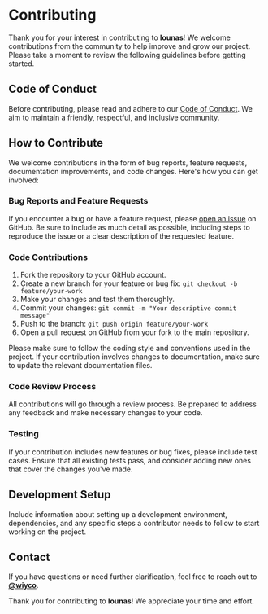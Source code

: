 # Contributing

Thank you for your interest in contributing to **lounas**! We welcome contributions from the community to help improve and grow our project. Please take a moment to review the following guidelines before getting started.

## Code of Conduct

Before contributing, please read and adhere to our [Code of Conduct](CODE_OF_CONDUCT.md). We aim to maintain a friendly, respectful, and inclusive community.

## How to Contribute

We welcome contributions in the form of bug reports, feature requests, documentation improvements, and code changes. Here's how you can get involved:

### Bug Reports and Feature Requests

If you encounter a bug or have a feature request, please [open an issue](https://github.com/PROJECT-PIPLUP/lounas-hub/issues) on GitHub. Be sure to include as much detail as possible, including steps to reproduce the issue or a clear description of the requested feature.

### Code Contributions

1. Fork the repository to your GitHub account.
2. Create a new branch for your feature or bug fix: `git checkout -b feature/your-work`
3. Make your changes and test them thoroughly.
4. Commit your changes: `git commit -m "Your descriptive commit message"`
5. Push to the branch: `git push origin feature/your-work`
6. Open a pull request on GitHub from your fork to the main repository.

Please make sure to follow the coding style and conventions used in the project. If your contribution involves changes to documentation, make sure to update the relevant documentation files.

### Code Review Process

All contributions will go through a review process. Be prepared to address any feedback and make necessary changes to your code.

### Testing

If your contribution includes new features or bug fixes, please include test cases. Ensure that all existing tests pass, and consider adding new ones that cover the changes you've made.

## Development Setup

Include information about setting up a development environment, dependencies, and any specific steps a contributor needs to follow to start working on the project.

## Contact

If you have questions or need further clarification, feel free to reach out to **[@wiyco](https://github.com/wiyco)**.

Thank you for contributing to **lounas**! We appreciate your time and effort.
